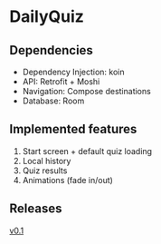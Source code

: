 # DailyQuiz

## Dependencies
- Dependency Injection: koin
- API: Retrofit + Moshi
- Navigation: Compose destinations
- Database: Room

## Implemented features
1. Start screen + default quiz loading
2. Local history
3. Quiz results
4. Animations (fade in/out)

## Releases
[v0.1](https://github.com/imbeer/daily-quiz/releases/tag/v0.1)
